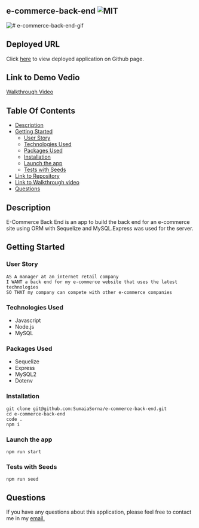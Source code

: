 ## e-commerce-back-end ![MIT](https://img.shields.io/static/v1?label=MIT&message=License&color=yellow)

![# e-commerce-back-end-gif](./assets/gif/#)

## Deployed URL

Click [here](https://github.com/SumaiaSorna/e-commerce-back-end/tree/dev) to view deployed application on Github page.

## Link to Demo Vedio

<a href="https://drive.google.com/drive/u/0/folders/1HbV8bT39oBvdrQvsiERSUyHzKGXUWjo8">Walkthrough Video</a>

## Table Of Contents

- [Description](#description)
- [Getting Started](#getting-started)
  - [User Story](#user-story)
  - [Technologies Used](#technologies-used)
  - [Packages Used](#packages-used)
  - [Installation](#installation)
  - [Launch the app](#launch-the-app)
  - [Tests with Seeds](#tests-with-seeds)
- [Link to Repository](#link-to-repository)
- [Link to Walkthrough video](#link-to-walkthrough-video)
- [Questions](#questions)

## Description

E-Commerce Back End is an app to build the back end for an e-commerce site using ORM with Sequelize and MySQL.Express was used for the server.

## Getting Started

### User Story

```
AS A manager at an internet retail company
I WANT a back end for my e-commerce website that uses the latest technologies
SO THAT my company can compete with other e-commerce companies
```

### Technologies Used

- Javascript
- Node.js
- MySQL

### Packages Used

- Sequelize
- Express
- MySQL2
- Dotenv

### Installation

```
git clone git@github.com:SumaiaSorna/e-commerce-back-end.git
cd e-commerce-back-end
code .
npm i
```

### Launch the app

```
npm run start
```

### Tests with Seeds

```
npm run seed
```

## Questions

If you have any questions about this application, please feel free to contact me in my <a href="mailto:sorna.sumaia@gmail.com">email.</a>
